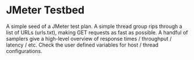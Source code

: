 JMeter Testbed
==============

A simple seed of a JMeter test plan. A simple thread group rips through a list of URLs (urls.txt), making GET requests as fast as possible. A handful of samplers give a high-level overview of response times / throughput / latency / etc. Check the user defined variables for host / thread configurations. 
